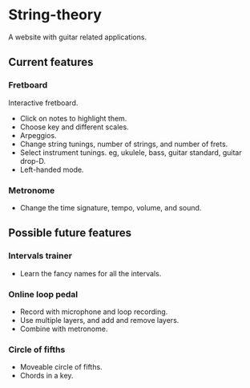 # String-theory
A website with guitar related applications.

## Current features

### Fretboard
Interactive fretboard.
- Click on notes to highlight them.
- Choose key and different scales.
- Arpeggios.
- Change string tunings, number of strings, and number of frets.
- Select instrument tunings. eg, ukulele, bass, guitar standard, guitar drop-D.
- Left-handed mode.

### Metronome
- Change the time signature, tempo, volume, and sound.

## Possible future features

### Intervals trainer
- Learn the fancy names for all the intervals.

### Online loop pedal
- Record with microphone and loop recording.
- Use multiple layers, and add and remove layers.
- Combine with metronome.

### Circle of fifths
- Moveable circle of fifths.
- Chords in a key.
